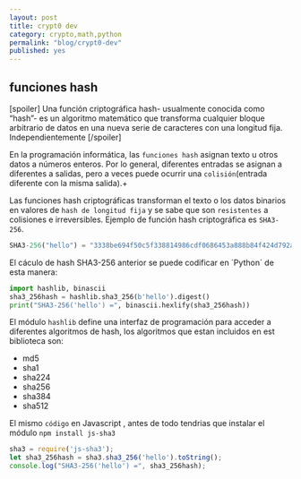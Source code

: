```yaml
---
layout: post
title: crypt0 dev
category: crypto,math,python
permalink: "blog/crypt0-dev"
published: yes
---
```


## funciones hash


[spoiler]
Una función criptográfica hash- usualmente conocida como “hash”- es un algoritmo matemático que transforma cualquier bloque arbitrario de datos en una nueva serie de caracteres con una longitud fija. Independientemente
[/spoiler]

En la programación informática, las `funciones hash` asignan texto u otros datos a números enteros. Por lo general, diferentes entradas se asignan a diferentes a salidas, pero a veces puede ocurrir una `colisión`(entrada diferente con la misma salida).+

Las funciones hash criptográficas transforman el texto o los datos binarios en valores de `hash de longitud fija` y se sabe que son `resistentes` a colisiones e irreversibles. Ejemplo de función hash criptográfica es `SHA3-256`.


```python
SHA3-256("hello") = "3338be694f50c5f338814986cdf0686453a888b84f424d792af4b9202398f392"
```

El cáculo de hash SHA3-256 anterior se puede codificar en ´Python´ de esta manera:

```python
import hashlib, binascii
sha3_256hash = hashlib.sha3_256(b'hello').digest()
print("SHA3-256('hello') =", binascii.hexlify(sha3_256hash))
```
El módulo `hashlib` define una interfaz de programación para acceder a diferentes algoritmos de hash, los algoritmos que estan incluidos en est biblioteca son:

* md5
* sha1
* sha224
* sha256
* sha384
* sha512

El mismo `código` en Javascript , antes de todo tendrias que instalar el módulo `npm install js-sha3`

```js
sha3 = require('js-sha3');
let sha3_256hash = sha3.sha3_256('hello').toString();
console.log("SHA3-256('hello') =", sha3_256hash);
```




